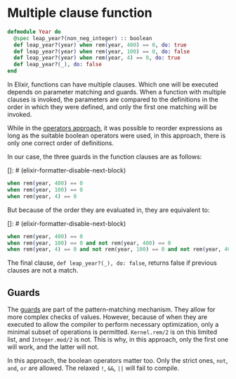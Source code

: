 # Multiple clause function

```elixir
defmodule Year do
  @spec leap_year?(non_neg_integer) :: boolean
  def leap_year?(year) when rem(year, 400) == 0, do: true
  def leap_year?(year) when rem(year, 100) == 0, do: false
  def leap_year?(year) when rem(year, 4) == 0, do: true
  def leap_year?(_), do: false
end
```

In Elixir, functions can have multiple clauses.
Which one will be executed depends on parameter matching and guards.
When a function with multiple clauses is invoked, the parameters are compared to the definitions in the order in which they were defined, and only the first one matching will be invoked.

While in the [operators approach][operators-approach], it was possible to reorder expressions as long as the suitable boolean operators were used, in this approach, there is only one correct order of definitions.

In our case, the three guards in the function clauses are as follows:

[]: # (elixir-formatter-disable-next-block)

```elixir
when rem(year, 400) == 0
when rem(year, 100) == 0
when rem(year, 4) == 0
```

But because of the order they are evaluated in, they are equivalent to:

[]: # (elixir-formatter-disable-next-block)

```elixir
when rem(year, 400) == 0
when rem(year, 100) == 0 and not rem(year, 400) == 0
when rem(year, 4) == 0 and not rem(year, 100) == 0 and not rem(year, 400) == 0
```

The final clause, `def leap_year?(_), do: false`, returns false if previous clauses are not a match.

## Guards

The [guards][hexdocs-guards] are part of the pattern-matching mechanism.
They allow for more complex checks of values.
However, because of when they are executed to allow the compiler to perform necessary optimization,
only a minimal subset of operations is permitted.
`Kernel.rem/2` is on this limited list, and `Integer.mod/2` is not.
This is why, in this approach, only the first one will work, and the latter will not.

In this approach, the boolean operators matter too. Only the strict ones, `not`, `and`, `or` are allowed.
The relaxed `!`, `&&`, `||` will fail to compile.

[operators-approach]: https://exercism.org/tracks/elixir/exercises/leap/approaches/operators
[hexdocs-guards]: https://hexdocs.pm/elixir/main/patterns-and-guards.html#guards
